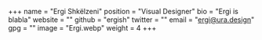 +++
name = "Ergi Shkëlzeni"
position = "Visual Designer"
bio = "Ergi is blabla"
website = ""
github = "ergish"
twitter = ""
email = "ergi@ura.design"
gpg = ""
image = "Ergi.webp"
weight = 4
+++
